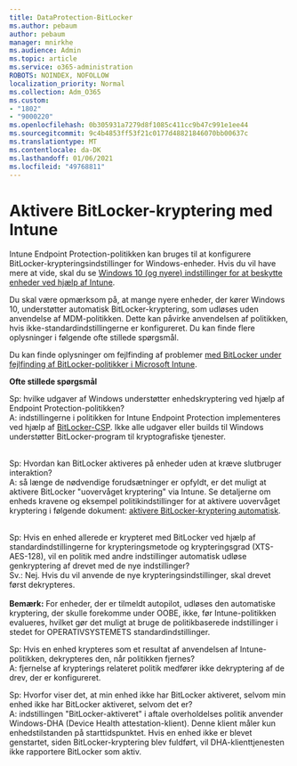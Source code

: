 ```yaml
---
title: DataProtection-BitLocker
ms.author: pebaum
author: pebaum
manager: mnirkhe
ms.audience: Admin
ms.topic: article
ms.service: o365-administration
ROBOTS: NOINDEX, NOFOLLOW
localization_priority: Normal
ms.collection: Adm_O365
ms.custom:
- "1802"
- "9000220"
ms.openlocfilehash: 0b305931a7279d8f1085c411cc9b47c991e1ee44
ms.sourcegitcommit: 9c4b4853ff53f21c0177d48821846070bb00637c
ms.translationtype: MT
ms.contentlocale: da-DK
ms.lasthandoff: 01/06/2021
ms.locfileid: "49768811"
---
```

# <a name="enabling-bitlocker-encryption-with-intune"></a>Aktivere BitLocker-kryptering med Intune

 Intune Endpoint Protection-politikken kan bruges til at konfigurere BitLocker-krypteringsindstillinger for Windows-enheder. Hvis du vil have mere at vide, skal du se [Windows 10 (og nyere) indstillinger for at beskytte enheder ved hjælp af Intune](https://docs.microsoft.com/intune/endpoint-protection-windows-10#windows-encryption).
 
Du skal være opmærksom på, at mange nyere enheder, der kører Windows 10, understøtter automatisk BitLocker-kryptering, som udløses uden anvendelse af MDM-politikken. Dette kan påvirke anvendelsen af politikken, hvis ikke-standardindstillingerne er konfigureret. Du kan finde flere oplysninger i følgende ofte stillede spørgsmål.
 
Du kan finde oplysninger om fejlfinding af problemer [med BitLocker under fejlfinding af BitLocker-politikker i Microsoft Intune](https://docs.microsoft.com/intune/protect/troubleshoot-bitlocker-policies).
 
 
**Ofte stillede spørgsmål**

Sp: hvilke udgaver af Windows understøtter enhedskryptering ved hjælp af Endpoint Protection-politikken?<br>
A: indstillingerne i politikken for Intune Endpoint Protection implementeres ved hjælp af [BitLocker-CSP](https://docs.microsoft.com/windows/client-management/mdm/bitlocker-csp). Ikke alle udgaver eller builds til Windows understøtter BitLocker-program til kryptografiske tjenester. <br><br>

Sp: Hvordan kan BitLocker aktiveres på enheder uden at kræve slutbruger interaktion?<br>
A: så længe de nødvendige forudsætninger er opfyldt, er det muligt at aktivere BitLocker "uovervåget kryptering" via Intune. Se detaljerne om enheds kravene og eksempel politikindstillinger for at aktivere uovervåget kryptering i følgende dokument: [aktivere BitLocker-kryptering automatisk](https://docs.microsoft.com/mem/intune/protect/encrypt-devices#silently-enable-bitlocker-on-devices). <br><br>

Sp: Hvis en enhed allerede er krypteret med BitLocker ved hjælp af standardindstillingerne for krypteringsmetode og krypteringsgrad (XTS-AES-128), vil en politik med andre indstillinger automatisk udløse genkryptering af drevet med de nye indstillinger?<br>
Sv.: Nej. Hvis du vil anvende de nye krypteringsindstillinger, skal drevet først dekrypteres.<br><br>
**Bemærk:** For enheder, der er tilmeldt autopilot, udløses den automatiske kryptering, der skulle forekomme under OOBE, ikke, før Intune-politikken evalueres, hvilket gør det muligt at bruge de politikbaserede indstillinger i stedet for OPERATIVSYSTEMETS standardindstillinger.
 
Sp: Hvis en enhed krypteres som et resultat af anvendelsen af Intune-politikken, dekrypteres den, når politikken fjernes?<br>
A: fjernelse af krypterings relateret politik medfører ikke dekryptering af de drev, der er konfigureret.
 
Sp: Hvorfor viser det, at min enhed ikke har BitLocker aktiveret, selvom min enhed ikke har BitLocker aktiveret, selvom det er?<br>
A: indstillingen "BitLocker-aktiveret" i aftale overholdelses politik anvender Windows-DHA (Device Health attestation-klient). Denne klient måler kun enhedstilstanden på starttidspunktet. Hvis en enhed ikke er blevet genstartet, siden BitLocker-kryptering blev fuldført, vil DHA-klienttjenesten ikke rapportere BitLocker som aktiv.
 
 